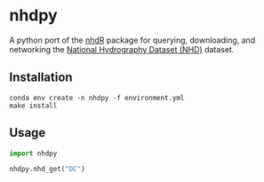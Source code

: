 # nhdpy 

A python port of the [nhdR](https://jsta.github.io/nhdR) package for querying, downloading, and networking the [National
Hydrography Dataset (NHD)](https://nhd.usgs.gov/) dataset.

## Installation

```
conda env create -n nhdpy -f environment.yml
make install
```

## Usage

``` python
import nhdpy

nhdpy.nhd_get("DC")
```
